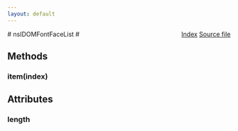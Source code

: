 ```yaml
---
layout: default
---
```

<div class='links' style='float:right'><a href="../index.html">Index</a>
<a href="http://dxr.mozilla.org/mozilla-central/source/layout/inspector/nsIDOMFontFaceList.idl">Source file</a>
</div>
# nsIDOMFontFaceList #

## Methods ##

### item(index) ###

## Attributes ##

### length ###
